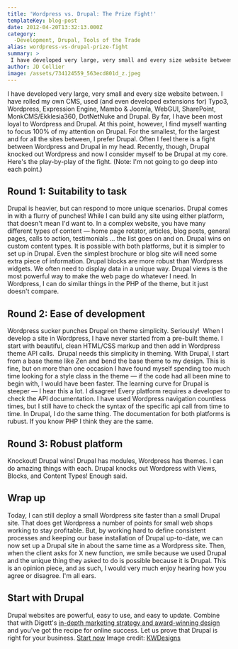 ```yaml
---
title: 'Wordpress vs. Drupal: The Prize Fight!'
templateKey: blog-post
date: 2012-04-20T13:32:13.000Z
category: 
  -Development, Drupal, Tools of the Trade
alias: wordpress-vs-drupal-prize-fight
summary: > 
 I have developed very large, very small and every size website between. I have rolled my own CMS, used (and even developed extensions for) Typo3, Wordpress, Expression Engine, Mambo &amp; Joomla, WebGUI, SharePoint, MonkCMS/Ekklesia360, DotNetNuke and Drupal. By far, I have been most loyal to Wordpress and Drupal.
author: JD Collier
image: /assets/734124559_563ecd801d_z.jpeg
---
```


I have developed very large, very small and every size website between. I have rolled my own CMS, used (and even developed extensions for) Typo3, Wordpress, Expression Engine, Mambo & Joomla, WebGUI, SharePoint, MonkCMS/Ekklesia360, DotNetNuke and Drupal. By far, I have been most loyal to Wordpress and Drupal. At this point, however, I find myself wanting to focus 100% of my attention on Drupal. For the smallest, for the largest and for all the sites between, I prefer Drupal. Often I feel there is a fight between Wordpress and Drupal in my head. Recently, though, Drupal knocked out Wordpress and now I consider myself to be Drupal at my core. Here's the play-by-play of the fight. (Note: I'm not going to go deep into each point.)

Round 1: Suitability to task
----------------------------

Drupal is heavier, but can respond to more unique scenarios. Drupal comes in with a flurry of punches! While I can build any site using either platform, that doesn't mean I'd want to. In a complex website, you have many different types of content — home page rotator, articles, blog posts, general pages, calls to action, testimonials … the list goes on and on. Drupal wins on custom content types. It is possible with both platforms, but it is simpler to set up in Drupal. Even the simplest brochure or blog site will need some extra piece of information. Drupal blocks are more robust than Wordpress widgets. We often need to display data in a unique way. Drupal views is the most powerful way to make the web page do whatever I need. In Wordpress, I can do similar things in the PHP of the theme, but it just doesn't compare.

Round 2: Ease of development
----------------------------

Wordpress sucker punches Drupal on theme simplicity. Seriously!  When I develop a site in Wordpress, I have never started from a pre-built theme. I start with beautiful, clean HTML/CSS markup and then add in Wordpress theme API calls.  Drupal needs this simplicity in theming. With Drupal, I start from a base theme like Zen and bend the base theme to my design. This is fine, but on more than one occasion I have found myself spending too much time looking for a style class in the theme — if the code had all been mine to begin with, I would have been faster. The learning curve for Drupal is steeper — I hear this a lot. I disagree! Every platform requires a developer to check the API documentation. I have used Wordpress navigation countless times, but I still have to check the syntax of the specific api call from time to time. In Drupal, I do the same thing. The documentation for both platforms is rubust. If you know PHP I think they are the same.

Round 3: Robust platform
------------------------

Knockout! Drupal wins! Drupal has modules, Wordpress has themes. I can do amazing things with each. Drupal knocks out Wordpress with Views, Blocks, and Content Types! Enough said.

Wrap up
-------

Today, I can still deploy a small Wordpress site faster than a small Drupal site. That does get Wordpress a number of points for small web shops working to stay profitable. But, by working hard to define consistent processes and keeping our base installation of Drupal up-to-date, we can now set up a Drupal site in about the same time as a Wordpress site. Then, when the client asks for X new function, we smile because we used Drupal and the unique thing they asked to do is possible because it is Drupal. This is an opinion piece, and as such, I would very much enjoy hearing how you agree or disagree. I'm all ears.

Start with Drupal
-----------------

Drupal websites are powerful, easy to use, and easy to update. Combine that with Digett's [in-depth marketing strategy and award-winning design](/we-design-drupal-websites) and you've got the recipe for online success. Let us prove that Drupal is right for your business. [Start now](/contact) Image credit: [KWDesigns](http://www.flickr.com/people/kwdesigns/)